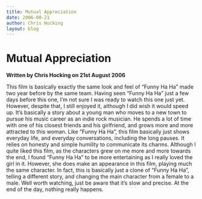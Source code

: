 ```yaml
---
title: Mutual Appreciation
date: 2006-08-21
author: Chris Hocking
layout: blog
---
```

# Mutual Appreciation

**Written by Chris Hocking on 21st August 2006**

This film is basically exactly the same look and feel of “Funny Ha Ha” made two year before by the same team. Having seen “Funny Ha Ha” just a few days before this one, I’m not sure I was ready to watch this one just yet. However, despite that, I still enjoyed it, although I did wish it would speed up. It’s basically a story about a young man who moves to a new town to pursue his music career as an indie rock musician. He spends a lot of time with one of his closest friends and his girlfriend, and grows more and more attracted to this woman. Like “Funny Ha Ha”, this film basically just shows everyday life, and everyday conversations, including the long pauses. It relies on honesty and simple humility to communicate its charms. Although I quite liked this film, as the characters grew on me more and more towards the end, I found “Funny Ha Ha” to be more entertaining as I really loved the girl in it. However, she does make an appearance in this film, playing much the same character. In fact, this is basically just a clone of “Funny Ha Ha”, telling a different story, and changing the main character from a female to a male. Well worth watching, just be aware that it’s slow and precise. At the end of the day, nothing really happens.